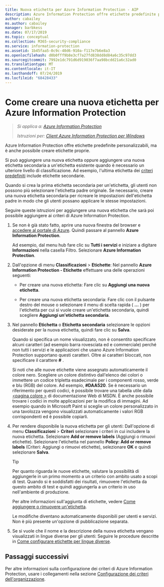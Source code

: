 ```yaml
---
title: Nuova etichetta per Azure Information Protection - AIP
description: Azure Information Protection offre etichette predefinite personalizzabili, ma è anche possibile creare etichette proprie da mostrare all'utente sulla barra Information Protection.
author: cabailey
ms.author: cabailey
manager: barbkess
ms.date: 07/17/2019
ms.topic: conceptual
ms.collection: M365-security-compliance
ms.service: information-protection
ms.assetid: 1b45faa5-0c9c-40d6-910a-f117e7b6e8a3
ms.openlocfilehash: d0b0fff9b8e3cf7a27fd838dd8d84a6c35c97dd3
ms.sourcegitcommit: 7992e1dc791d6d919036f7aa98bcdd21a6c32ad0
ms.translationtype: MT
ms.contentlocale: it-IT
ms.lasthandoff: 07/24/2019
ms.locfileid: "68428433"
---
```

# <a name="how-to-create-a-new-label-for-azure-information-protection"></a>Come creare una nuova etichetta per Azure Information Protection

>*Si applica a: [Azure Information Protection](https://azure.microsoft.com/pricing/details/information-protection)*
>
> *Istruzioni per: [Client Azure Information Protection per Windows](faqs.md#whats-the-difference-between-the-azure-information-protection-client-and-the-azure-information-protection-unified-labeling-client)*

Azure Information Protection offre etichette predefinite personalizzabili, ma è anche possibile creare etichette proprie.

Si può aggiungere una nuova etichetta oppure aggiungere una nuova etichetta secondaria a un'etichetta esistente quando è necessario un ulteriore livello di classificazione. Ad esempio, l'ultima etichetta dei [criteri predefiniti](configure-policy-default.md) include etichette secondarie.

Quando si crea la prima etichetta secondaria per un'etichetta, gli utenti non possono più selezionare l'etichetta padre originale. Se necessario, creare una nuova etichetta secondaria per ricreare le impostazioni dell'etichetta padre in modo che gli utenti possano applicare le stesse impostazioni.

Seguire queste istruzioni per aggiungere una nuova etichetta che sarà poi possibile aggiungere ai criteri di Azure Information Protection.

1. Se non è già stato fatto, aprire una nuova finestra del browser e [accedere al portale di Azure](configure-policy.md#signing-in-to-the-azure-portal). Quindi passare al pannello **Azure Information Protection**.
    
    Ad esempio, dal menu hub fare clic su **Tutti i servizi** e iniziare a digitare **Informazioni** nella casella Filtro. Selezionare **Azure Information Protection**.

2. Dall'opzione di menu **Classificazioni** > **Etichette**: Nel pannello **Azure Information Protection - Etichette** effettuare una delle operazioni seguenti:
    
    - Per creare una nuova etichetta: Fare clic su **Aggiungi una nuova etichetta**.
    
    - Per creare una nuova etichetta secondaria: Fare clic con il pulsante destro del mouse o selezionare il menu di scelta rapida ( **...** ) per l'etichetta per cui si vuole creare un'etichetta secondaria, quindi scegliere **Aggiungi un'etichetta secondaria**.

3. Nel pannello **Etichetta** o **Etichetta secondaria** selezionare le opzioni desiderate per la nuova etichetta, quindi fare clic su **Salva**.
    
    Quando si specifica un nome visualizzato, non è consentito specificare alcuni caratteri (ad esempio barra rovesciata ed e commerciale) perché non tutti i servizi e le applicazioni che usano Azure Information Protection supportano questi caratteri. Oltre ai caratteri bloccati, non specificare il carattere **#** .    
    
    Si noti che alle nuove etichette viene assegnato automaticamente il colore nero. Scegliere un colore distintivo dall'elenco dei colori o immettere un codice tripletta esadecimale per i componenti rosso, verde e blu (RGB) del colore. Ad esempio, **#DAA520**. Se è necessario un riferimento per questi codici, è possibile trovare una tabella utile dalla [ \<pagina colore >](https://developer.mozilla.org/docs/Web/CSS/color_value) di documentazione Web di MSDN. È anche possibile trovare i codici in molte applicazioni per la modifica di immagini. Ad esempio quando in Microsoft Paint si sceglie un colore personalizzato in una tavolozza vengono visualizzati automaticamente i valori RGB corrispondenti ed è possibile copiarli.

4. Per rendere disponibile la nuova etichetta per gli utenti: Dall'opzione di menu **Classificazioni** > **Criteri** selezionare i criteri in cui includere la nuova etichetta. Selezionare **Add or remove labels** (Aggiungi o rimuovi etichette). Selezionare l'etichetta nel pannello **Policy: Add or remove labels** (Criteri: Aggiungi o rimuovi etichette), selezionare **OK** e quindi selezionare **Salva**.
    
    >[!TIP]
    >Per quanto riguarda le nuove etichette, valutare la possibilità di aggiungerle in un primo momento a un criterio con ambito usato a scopi di test. Quando si è soddisfatti dei risultati, rimuovere l'etichetta da questo ambito di test e quindi aggiungerla a un criterio in uso nell'ambiente di produzione.     
    
    Per altre informazioni sull'aggiunta di etichette, vedere [Come aggiungere o rimuovere un'etichetta](configure-policy-add-remove-label.md).
    
    Le modifiche diventano automaticamente disponibili per utenti e servizi. Non è più presente un'opzione di pubblicazione separata.

5. Se si vuole che il nome e la descrizione della nuova etichetta vengano visualizzati in lingue diverse per gli utenti: Seguire le procedure descritte in [Come configurare etichette per lingue diverse](configure-policy-languages.md). 

## <a name="next-steps"></a>Passaggi successivi

Per altre informazioni sulla configurazione dei criteri di Azure Information Protection, usare i collegamenti nella sezione [Configurazione dei criteri dell'organizzazione](configure-policy.md#configuring-your-organizations-policy).  



